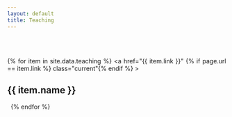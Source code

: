 ```yaml
---
layout: default
title: Teaching
---
```


<html>
  <head>
    <meta charset="utf-8">
    <title>{{ page.title }}</title>
  </head>

<body>

<br>
<br>
<nav>
  <div style = "text-align: justify; max-width: 1000px; margin: 0 auto;">

  {% for item in site.data.teaching %}
    <a href="{{ item.link }}" {% if page.url == item.link %} class="current"{% endif %} > <h1>{{ item.name }}</h1></a> &nbsp;
  {% endfor %}
</div>
</nav>

  </body>
</html>